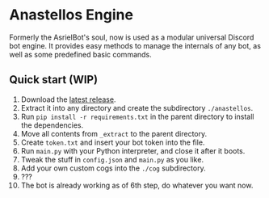 # Anastellos Engine

Formerly the AsrielBot's soul, now is used as a modular universal Discord bot engine. It provides easy methods to manage the internals of any bot, as well as some predefined basic commands.


## Quick start (WIP)

1. Download the [latest release](https://github.com/A1Asriel/anastellos/releases/latest/).
2. Extract it into any directory and create the subdirectory `./anastellos`.
3. Run `pip install -r requirements.txt` in the parent directory to install the dependencies.
4. Move all contents from `_extract` to the parent directory.
5. Create `token.txt` and insert your bot token into the file.
6. Run `main.py` with your Python interpreter, and close it after it boots.
7. Tweak the stuff in `config.json` and `main.py` as you like.
8. Add your own custom cogs into the `./cog` subdirectory.
9. ???
10. The bot is already working as of 6th step, do whatever you want now.